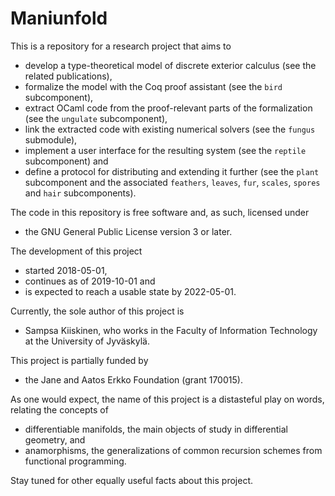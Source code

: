 # Maniunfold

This is a repository for a research project that aims to

* develop a type-theoretical model of discrete exterior calculus
  (see the related publications),
* formalize the model with the Coq proof assistant
  (see the `bird` subcomponent),
* extract OCaml code from the proof-relevant parts of the formalization
  (see the `ungulate` subcomponent),
* link the extracted code with existing numerical solvers
  (see the `fungus` submodule),
* implement a user interface for the resulting system
  (see the `reptile` subcomponent) and
* define a protocol for distributing and extending it further
  (see the `plant` subcomponent and the associated
  `feathers`, `leaves`, `fur`, `scales`, `spores` and `hair` subcomponents).

The code in this repository is free software and, as such, licensed under

* the GNU General Public License version 3 or later.

The development of this project

* started 2018-05-01,
* continues as of 2019-10-01 and
* is expected to reach a usable state by 2022-05-01.

Currently, the sole author of this project is

* Sampsa Kiiskinen, who works
  in the Faculty of Information Technology at the University of Jyväskylä.

This project is partially funded by

* the Jane and Aatos Erkko Foundation (grant 170015).

As one would expect,
the name of this project is a distasteful play on words,
relating the concepts of

* differentiable manifolds,
  the main objects of study in differential geometry, and
* anamorphisms,
  the generalizations of common recursion schemes from functional programming.

Stay tuned for other equally useful facts about this project.
